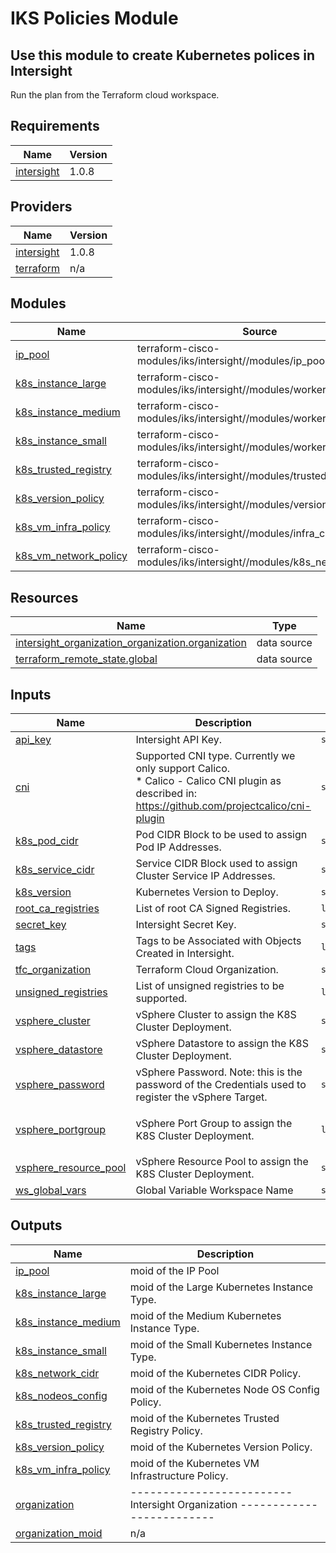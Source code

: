# IKS Policies Module

## Use this module to create Kubernetes polices in Intersight

Run the plan from the Terraform cloud workspace.

<!-- BEGINNING OF PRE-COMMIT-TERRAFORM DOCS HOOK -->
## Requirements

| Name | Version |
|------|---------|
| <a name="requirement_intersight"></a> [intersight](#requirement\_intersight) | 1.0.8 |

## Providers

| Name | Version |
|------|---------|
| <a name="provider_intersight"></a> [intersight](#provider\_intersight) | 1.0.8 |
| <a name="provider_terraform"></a> [terraform](#provider\_terraform) | n/a |

## Modules

| Name | Source | Version |
|------|--------|---------|
| <a name="module_ip_pool"></a> [ip\_pool](#module\_ip\_pool) | terraform-cisco-modules/iks/intersight//modules/ip_pool | n/a |
| <a name="module_k8s_instance_large"></a> [k8s\_instance\_large](#module\_k8s\_instance\_large) | terraform-cisco-modules/iks/intersight//modules/worker_profile | n/a |
| <a name="module_k8s_instance_medium"></a> [k8s\_instance\_medium](#module\_k8s\_instance\_medium) | terraform-cisco-modules/iks/intersight//modules/worker_profile | n/a |
| <a name="module_k8s_instance_small"></a> [k8s\_instance\_small](#module\_k8s\_instance\_small) | terraform-cisco-modules/iks/intersight//modules/worker_profile | n/a |
| <a name="module_k8s_trusted_registry"></a> [k8s\_trusted\_registry](#module\_k8s\_trusted\_registry) | terraform-cisco-modules/iks/intersight//modules/trusted_registry | n/a |
| <a name="module_k8s_version_policy"></a> [k8s\_version\_policy](#module\_k8s\_version\_policy) | terraform-cisco-modules/iks/intersight//modules/version | n/a |
| <a name="module_k8s_vm_infra_policy"></a> [k8s\_vm\_infra\_policy](#module\_k8s\_vm\_infra\_policy) | terraform-cisco-modules/iks/intersight//modules/infra_config_policy | n/a |
| <a name="module_k8s_vm_network_policy"></a> [k8s\_vm\_network\_policy](#module\_k8s\_vm\_network\_policy) | terraform-cisco-modules/iks/intersight//modules/k8s_network | n/a |

## Resources

| Name | Type |
|------|------|
| [intersight_organization_organization.organization](https://registry.terraform.io/providers/CiscoDevNet/intersight/1.0.8/docs/data-sources/organization_organization) | data source |
| [terraform_remote_state.global](https://registry.terraform.io/providers/hashicorp/terraform/latest/docs/data-sources/remote_state) | data source |

## Inputs

| Name | Description | Type | Default | Required |
|------|-------------|------|---------|:--------:|
| <a name="input_api_key"></a> [api\_key](#input\_api\_key) | Intersight API Key. | `string` | n/a | yes |
| <a name="input_cni"></a> [cni](#input\_cni) | Supported CNI type. Currently we only support Calico.<br>* Calico - Calico CNI plugin as described in:<br> https://github.com/projectcalico/cni-plugin | `string` | `"Calico"` | no |
| <a name="input_k8s_pod_cidr"></a> [k8s\_pod\_cidr](#input\_k8s\_pod\_cidr) | Pod CIDR Block to be used to assign Pod IP Addresses. | `string` | `"100.65.0.0/64"` | no |
| <a name="input_k8s_service_cidr"></a> [k8s\_service\_cidr](#input\_k8s\_service\_cidr) | Service CIDR Block used to assign Cluster Service IP Addresses. | `string` | `"100.64.0.0/64"` | no |
| <a name="input_k8s_version"></a> [k8s\_version](#input\_k8s\_version) | Kubernetes Version to Deploy. | `string` | `"1.19.5"` | no |
| <a name="input_root_ca_registries"></a> [root\_ca\_registries](#input\_root\_ca\_registries) | List of root CA Signed Registries. | `list(string)` | `[]` | no |
| <a name="input_secret_key"></a> [secret\_key](#input\_secret\_key) | Intersight Secret Key. | `string` | n/a | yes |
| <a name="input_tags"></a> [tags](#input\_tags) | Tags to be Associated with Objects Created in Intersight. | `list(map(string))` | `[]` | no |
| <a name="input_tfc_organization"></a> [tfc\_organization](#input\_tfc\_organization) | Terraform Cloud Organization. | `string` | `"DevNet"` | no |
| <a name="input_unsigned_registries"></a> [unsigned\_registries](#input\_unsigned\_registries) | List of unsigned registries to be supported. | `list(string)` | `[]` | no |
| <a name="input_vsphere_cluster"></a> [vsphere\_cluster](#input\_vsphere\_cluster) | vSphere Cluster to assign the K8S Cluster Deployment. | `string` | `"hx-demo"` | no |
| <a name="input_vsphere_datastore"></a> [vsphere\_datastore](#input\_vsphere\_datastore) | vSphere Datastore to assign the K8S Cluster Deployment. | `string` | `"hx-demo-ds1"` | no |
| <a name="input_vsphere_password"></a> [vsphere\_password](#input\_vsphere\_password) | vSphere Password.  Note: this is the password of the Credentials used to register the vSphere Target. | `string` | n/a | yes |
| <a name="input_vsphere_portgroup"></a> [vsphere\_portgroup](#input\_vsphere\_portgroup) | vSphere Port Group to assign the K8S Cluster Deployment. | `list` | <pre>[<br>  "Management"<br>]</pre> | no |
| <a name="input_vsphere_resource_pool"></a> [vsphere\_resource\_pool](#input\_vsphere\_resource\_pool) | vSphere Resource Pool to assign the K8S Cluster Deployment. | `string` | `""` | no |
| <a name="input_ws_global_vars"></a> [ws\_global\_vars](#input\_ws\_global\_vars) | Global Variable Workspace Name | `string` | `"global_vars"` | no |

## Outputs

| Name | Description |
|------|-------------|
| <a name="output_ip_pool"></a> [ip\_pool](#output\_ip\_pool) | moid of the IP Pool |
| <a name="output_k8s_instance_large"></a> [k8s\_instance\_large](#output\_k8s\_instance\_large) | moid of the Large Kubernetes Instance Type. |
| <a name="output_k8s_instance_medium"></a> [k8s\_instance\_medium](#output\_k8s\_instance\_medium) | moid of the Medium Kubernetes Instance Type. |
| <a name="output_k8s_instance_small"></a> [k8s\_instance\_small](#output\_k8s\_instance\_small) | moid of the Small Kubernetes Instance Type. |
| <a name="output_k8s_network_cidr"></a> [k8s\_network\_cidr](#output\_k8s\_network\_cidr) | moid of the Kubernetes CIDR Policy. |
| <a name="output_k8s_nodeos_config"></a> [k8s\_nodeos\_config](#output\_k8s\_nodeos\_config) | moid of the Kubernetes Node OS Config Policy. |
| <a name="output_k8s_trusted_registry"></a> [k8s\_trusted\_registry](#output\_k8s\_trusted\_registry) | moid of the Kubernetes Trusted Registry Policy. |
| <a name="output_k8s_version_policy"></a> [k8s\_version\_policy](#output\_k8s\_version\_policy) | moid of the Kubernetes Version Policy. |
| <a name="output_k8s_vm_infra_policy"></a> [k8s\_vm\_infra\_policy](#output\_k8s\_vm\_infra\_policy) | moid of the Kubernetes VM Infrastructure Policy. |
| <a name="output_organization"></a> [organization](#output\_organization) | ------------------------- Intersight Organization ------------------------- |
| <a name="output_organization_moid"></a> [organization\_moid](#output\_organization\_moid) | n/a |
<!-- END OF PRE-COMMIT-TERRAFORM DOCS HOOK -->
